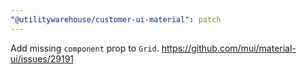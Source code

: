 ```yaml
---
"@utilitywarehouse/customer-ui-material": patch
---
```


Add missing `component` prop to `Grid`.
https://github.com/mui/material-ui/issues/29191
